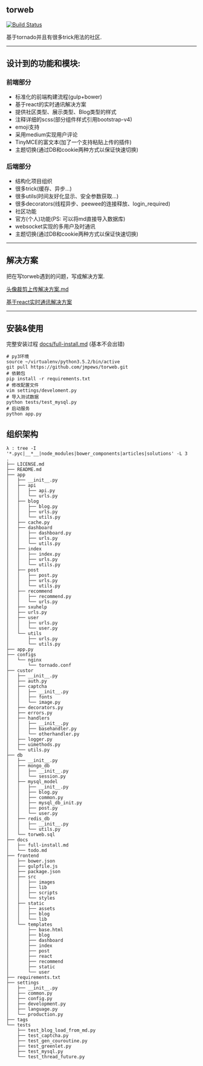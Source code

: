 ## torweb

[![Build Status](https://travis-ci.org/jmpews/torweb.svg?branch=master)](https://travis-ci.org/jmpews/torweb)

基于tornado并且有很多trick用法的社区.

---

## 设计到的功能和模块:
### 前端部分

* 标准化的前端构建流程(gulp+bower)
* 基于react的实时通讯解决方案
* 提供社区类型、展示类型、Blog类型的样式
* 注释详细的scss(部分组件样式引用bootstrap-v4)
* emoji支持
* 采用medium实现用户评论
* TinyMCE的富文本(加了一个支持粘贴上传的插件)
* 主题切换(通过DB和cookie两种方式以保证快速切换)

### 后端部分

* 结构化项目组织
* 很多trick(缓存、异步...)
* 很多utils(时间友好化显示、安全参数获取...)
* 很多decorators(线程异步、peewee的连接释放、login_required)
* 社区功能
* 官方(个人)功能(PS: 可以将md直接导入数据库)
* websocket实现的多用户及时通讯
* 主题切换(通过DB和cookie两种方式以保证快速切换)

---

## 解决方案

把在写torweb遇到的问题，写成解决方案.

[头像裁剪上传解决方案.md](docs/solutions/头像裁剪上传解决方案.md)

[基于react实时通讯解决方案](docs/solutions/react-redux-websocket-chat.md)

---

## 安装&使用

完整安装过程 [docs/full-install.md](docs/full-install.md) (基本不会出错)

```
# py3环境
source ~/virtualenv/python3.5.2/bin/active
git pull https://github.com/jmpews/torweb.git
# 依赖包
pip install -r requirements.txt
# 修改配置文件
vim settings/develoment.py
# 导入测试数据
python tests/test_mysql.py
# 启动服务
python app.py
```

## 组织架构

```
λ : tree -I '*.pyc|__*__|node_modules|bower_components|articles|solutions' -L 3
.
├── LICENSE.md
├── README.md
├── app
│   ├── __init__.py
│   ├── api
│   │   ├── api.py
│   │   └── urls.py
│   ├── blog
│   │   ├── blog.py
│   │   ├── urls.py
│   │   └── utils.py
│   ├── cache.py
│   ├── dashboard
│   │   ├── dashboard.py
│   │   ├── urls.py
│   │   └── utils.py
│   ├── index
│   │   ├── index.py
│   │   ├── urls.py
│   │   └── utils.py
│   ├── post
│   │   ├── post.py
│   │   ├── urls.py
│   │   └── utils.py
│   ├── recommend
│   │   ├── recommend.py
│   │   └── urls.py
│   ├── sxuhelp
│   ├── urls.py
│   ├── user
│   │   ├── urls.py
│   │   └── user.py
│   └── utils
│       ├── urls.py
│       └── utils.py
├── app.py
├── configs
│   └── nginx
│       └── tornado.conf
├── custor
│   ├── __init__.py
│   ├── auth.py
│   ├── captcha
│   │   ├── __init__.py
│   │   ├── fonts
│   │   └── image.py
│   ├── decorators.py
│   ├── errors.py
│   ├── handlers
│   │   ├── __init__.py
│   │   ├── basehandler.py
│   │   └── otherhandler.py
│   ├── logger.py
│   ├── uimethods.py
│   └── utils.py
├── db
│   ├── __init__.py
│   ├── mongo_db
│   │   ├── __init__.py
│   │   └── session.py
│   ├── mysql_model
│   │   ├── __init__.py
│   │   ├── blog.py
│   │   ├── common.py
│   │   ├── mysql_db_init.py
│   │   ├── post.py
│   │   └── user.py
│   ├── redis_db
│   │   ├── __init__.py
│   │   └── utils.py
│   └── torweb.sql
├── docs
│   ├── full-install.md
│   └── todo.md
├── frontend
│   ├── bower.json
│   ├── gulpfile.js
│   ├── package.json
│   ├── src
│   │   ├── images
│   │   ├── lib
│   │   ├── scripts
│   │   └── styles
│   ├── static
│   │   ├── assets
│   │   ├── blog
│   │   └── lib
│   └── templates
│       ├── base.html
│       ├── blog
│       ├── dashboard
│       ├── index
│       ├── post
│       ├── react
│       ├── recommend
│       ├── static
│       └── user
├── requirements.txt
├── settings
│   ├── __init__.py
│   ├── common.py
│   ├── config.py
│   ├── development.py
│   ├── language.py
│   └── production.py
├── tags
└── tests
    ├── test_blog_load_from_md.py
    ├── test_captcha.py
    ├── test_gen_couroutine.py
    ├── test_greenlet.py
    ├── test_mysql.py
    └── test_thread_future.py
```
